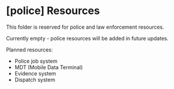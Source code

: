 # [police] Resources

This folder is reserved for police and law enforcement resources.

Currently empty - police resources will be added in future updates.

Planned resources:
- Police job system
- MDT (Mobile Data Terminal)
- Evidence system
- Dispatch system






